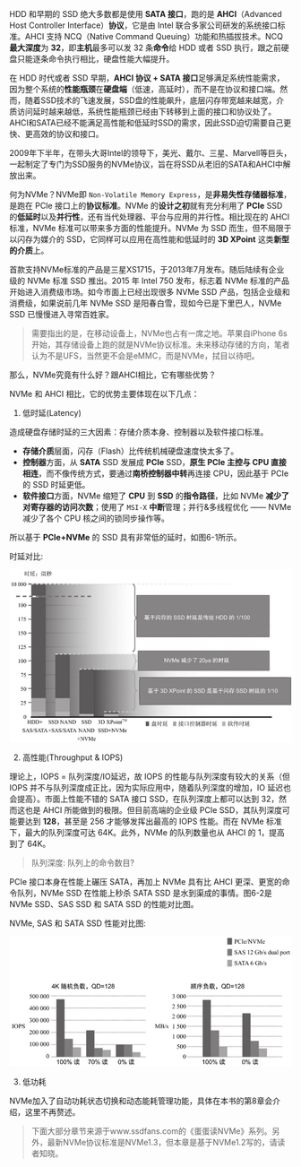 
HDD 和早期的 SSD 绝大多数都是使用 **SATA 接口**，跑的是 **AHCI**（Advanced Host Controller Interface）**协议**，它是由 Intel 联合多家公司研发的系统接口标准。AHCI 支持 NCQ（Native Command Queuing）功能和热插拔技术。NCQ **最大深度**为 **32**，即**主机**最多可以发 32 条**命令**给 HDD 或者 SSD 执行，跟之前硬盘只能逐条命令执行相比，硬盘性能大幅提升。

在 HDD 时代或者 SSD 早期，**AHCI 协议 + SATA 接口**足够满足系统性能需求，因为整个系统的**性能瓶颈**在**硬盘端**（低速，高延时），而不是在协议和接口端。然而，随着SSD技术的飞速发展，SSD盘的性能飙升，底层闪存带宽越来越宽，介质访问延时越来越低，系统性能瓶颈已经由下转移到上面的接口和协议处了。AHCI和SATA已经不能满足高性能和低延时SSD的需求，因此SSD迫切需要自己更快、更高效的协议和接口。

2009年下半年，在带头大哥Intel的领导下，美光、戴尔、三星、Marvell等巨头，一起制定了专门为SSD服务的NVMe协议，旨在将SSD从老旧的SATA和AHCI中解放出来。

何为NVMe？NVMe即 `Non-Volatile Memory Express`，是**非易失性存储器标准**，是跑在 PCIe 接口上的**协议标准**。NVMe 的**设计之初**就有充分利用了 **PCIe** SSD 的**低延时**以及**并行性**，还有当代处理器、平台与应用的并行性。相比现在的 AHCI 标准，NVMe 标准可以带来多方面的性能提升。NVMe 为 SSD 而生，但不局限于以闪存为媒介的 SSD，它同样可以应用在高性能和低延时的 **3D XPoint** 这类**新型的介质**上。

首款支持NVMe标准的产品是三星XS1715，于2013年7月发布。随后陆续有企业级的 NVMe 标准 SSD 推出。2015 年 Intel 750 发布，标志着 NVMe 标准的产品开始进入消费级市场。如今市面上已经出现很多 NVMe SSD 产品，包括企业级和消费级，如果说前几年 NVMe SSD 是阳春白雪，现如今已是下里巴人，NVMe SSD 已慢慢进入寻常百姓家。

>需要指出的是，在移动设备上，NVMe也占有一席之地。苹果自iPhone 6s开始，其存储设备上跑的就是NVMe协议标准。未来移动存储的方向，笔者认为不是UFS，当然更不会是eMMC，而是NVMe，拭目以待吧。

那么，NVMe究竟有什么好？跟AHCI相比，它有哪些优势？

NVMe 和 AHCI 相比，它的优势主要体现在以下几点：

1. 低时延(Latency)

造成硬盘存储时延的三大因素：存储介质本身、控制器以及软件接口标准。

* **存储介质**层面，闪存（Flash）比传统机械硬盘速度快太多了。
* **控制器**方面，从 **SATA** SSD 发展成 **PCIe** SSD，**原生 PCIe 主控与 CPU 直接相连**，而不像传统方式，要通过**南桥控制器中转**再连接 CPU，因此基于 PCIe 的 SSD 时延更低。
* **软件接口**方面，NVMe 缩短了 **CPU** 到 **SSD** 的**指令路径**，比如 NVMe **减少了对寄存器的访问次数**；使用了 `MSI-X` **中断**管理；并行&多线程优化 —— NVMe 减少了各个 CPU 核之间的锁同步操作等。

所以基于 **PCIe+NVMe** 的 SSD 具有非常低的延时，如图6-1所示。

时延对比:

![2023-02-04-23-18-27.png](./images/2023-02-04-23-18-27.png)

2. 高性能(Throughput & IOPS)

理论上，IOPS = 队列深度/IO延迟，故 IOPS 的性能与队列深度有较大的关系（但 IOPS 并不与队列深度成正比，因为实际应用中，随着队列深度的增加，IO 延迟也会提高）。市面上性能不错的 SATA 接口 SSD，在队列深度上都可以达到 32，然而这也是 AHCI 所能做到的极限。但目前高端的企业级 PCIe SSD，其队列深度可能要达到 **128**，甚至是 256 才能够发挥出最高的 IOPS 性能。而在 NVMe 标准下，最大的队列深度可达 64K。此外，NVMe 的队列数量也从 AHCI 的 1，提高到了 64K。

> 队列深度: 队列上的命令数目?

PCIe 接口本身在性能上碾压 SATA，再加上 NVMe 具有比 AHCI 更深、更宽的命令队列，NVMe SSD 在性能上秒杀 SATA SSD 是水到渠成的事情。图6-2是 NVMe SSD、SAS SSD 和 SATA SSD 的性能对比图。

NVMe, SAS 和 SATA SSD 性能对比图:

![2023-02-04-23-33-56.png](./images/2023-02-04-23-33-56.png)

3. 低功耗

NVMe加入了自动功耗状态切换和动态能耗管理功能，具体在本书的第8章会介绍，这里不再赘述。

> 下面大部分章节来源于www.ssdfans.com的《蛋蛋读NVMe》系列。另外，最新NVMe协议标准是NVMe1.3，但本章是基于NVMe1.2写的，请读者知晓。






